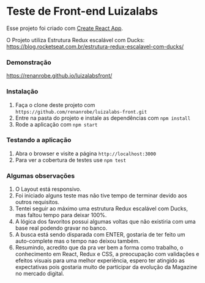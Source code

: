 Teste de Front-end Luizalabs
==============
Esse projeto foi criado com [Create React App](https://github.com/facebook/create-react-app).

O Projeto utiliza Estrutura Redux escalável com Ducks:
https://blog.rocketseat.com.br/estrutura-redux-escalavel-com-ducks/

### Demonstração
https://renanrobe.github.io/luizalabsfront/

### Instalação

1. Faça o clone deste projeto com `https://github.com/renanrobe/luizalabs-front.git`
2. Entre na pasta do projeto e instale as dependências com `npm install`
3. Rode a aplicação com `npm start`

### Testando a aplicação

1. Abra o browser e visite a página `http://localhost:3000`
2. Para ver a cobertura de testes use `npm test`

### Algumas observações
1. O Layout está responsivo.
2. Foi iniciado alguns teste mas não tive tempo de terminar devido aos outros requisitos.
3. Tentei seguir ao máximo uma estrutura Redux escalável com Ducks, mas faltou tempo para deixar 100%.
4. A lógica dos favoritos possui algumas voltas que não existiria com uma base real podendo gravar no banco.
5. A busca está sendo disparada com ENTER, gostaria de ter feito um auto-complete mas o tempo nao deixou também.
6. Resumindo, acredito que da pra ver bem a forma como trabalho, o conhecimento em React, Redux e CSS, a preocupação com validações e efeitos visuais para uma melhor experiência, espero ter atingido as expectativas pois gostaria muito de participar da evolução da Magazine no mercado digital.
